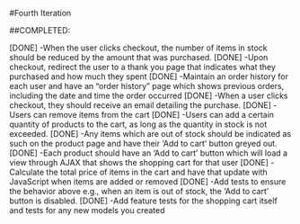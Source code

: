 #Fourth Iteration

##COMPLETED:

[DONE] -When the user clicks checkout, the number of items in stock should be reduced by the amount that was purchased.
[DONE] -Upon checkout, redirect the user to a thank you page that indicates what they purchased and how much they spent
[DONE] -Maintain an order history for each user and have an “order history” page which shows previous orders, including the date and time the order occurred
[DONE] -When a user clicks checkout, they should receive an email detailing the purchase.
[DONE] -Users can remove items from the cart
[DONE] -Users can add a certain quantity of products to the cart, as long as the quantity in stock is not exceeded.
[DONE] -Any items which are out of stock should be indicated as such on the product page and have their ‘Add to cart’ button greyed out.
[DONE] -Each product should have an ‘Add to cart’ button which will load a view through AJAX that shows the shopping cart for that user
[DONE] -Calculate the total price of items in the cart and have that update with JavaScript when items are added or removed
[DONE] -Add tests to ensure the behavior above e.g., when an item is out of stock, the ‘Add to cart’ button is disabled.
[DONE] -Add feature tests for the shopping cart itself and tests for any new models you created
